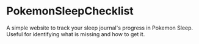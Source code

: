 # PokemonSleepChecklist
A simple website to track your sleep journal's progress in Pokemon Sleep. Useful for identifying what is missing and how to get it.
